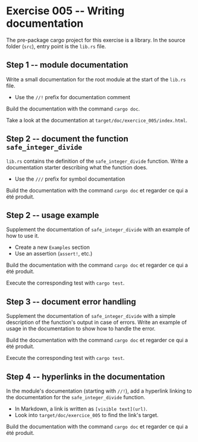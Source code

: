 # Exercise 005 -- Writing documentation

The pre-package cargo project for this exercise is a library.
In the source folder (`src`), entry point is the `lib.rs` file.

## Step 1 -- module documentation

Write a small documentation for the root module at the start of the `lib.rs` file.

* Use the  `//!` prefix for documentation comment

Build the documentation with the command `cargo doc`.

Take a look at the documentation at `target/doc/exercice_005/index.html`.

## Step 2 -- document the function `safe_integer_divide`

`lib.rs` contains the definition of the `safe_integer_divide` function.
Write a documentation starter describing what the function does.

* Use the `///` prefix for symbol documentation

Build the documentation with the command `cargo doc` et regarder ce qui a été produit.

## Step 2 -- usage example

Supplement the documentation of `safe_integer_divide` with an example of how to use it.

* Create a new `Examples` section
* Use an assertion (`assert!`, etc.)

Build the documentation with the command `cargo doc` et regarder ce qui a été produit.

Execute the corresponding test with `cargo test`.

## Step 3 -- document error handling

Supplement the documentation of `safe_integer_divide` with a simple description of the function's output in case of errors.
Write an example of usage in the documentation to show how to handle the error.

Build the documentation with the command `cargo doc` et regarder ce qui a été produit.

Execute the corresponding test with `cargo test`.

## Step 4 -- hyperlinks in the documentation

In the module's documentation (starting with `//!`), add a hyperlink linking to the documentation for the `safe_integer_divide` function.

* In Markdown, a link is written as `[visible text](url)`.
* Look into `target/doc/exercice_005` to find the link's target.

Build the documentation with the command `cargo doc` et regarder ce qui a été produit.
